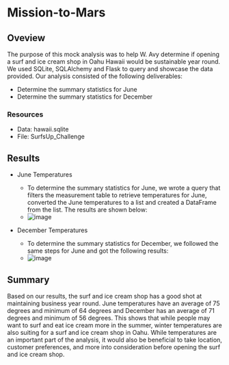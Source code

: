 # Mission-to-Mars

## Oveview
The purpose of this mock analysis was to help W. Avy determine if opening a surf and ice cream shop in Oahu Hawaii would be sustainable year round. We used SQLite, SQLAlchemy and Flask to query and showcase the data provided. Our analysis consisted of the following deliverables:
- Determine the summary statistics for June
- Determine the summary statistics for December

### Resources
- Data: hawaii.sqlite
- File: SurfsUp_Challenge

## Results
- June Temperatures
    - To determine the summary statistics for June, we wrote a query that filters the measurement table to retrieve temperatures for June, converted the June temperatures to a list and created a DataFrame from the list. The results are shown below:
    - ![image](https://user-images.githubusercontent.com/84201614/129031599-70e8b394-7a08-42d3-88a2-10b72beaa303.png)

- December Temperatures
    - To determine the summary statistics for December, we followed the same steps for June and got the following results:
    - ![image](https://user-images.githubusercontent.com/84201614/129031824-50de4422-2266-4fb4-8577-177213665452.png)



## Summary
Based on our results, the surf and ice cream shop has a good shot at maintaining business year round. June temperatures have an average of 75 degrees and minimum of 64 degrees and December has an average of 71 degrees and minimum of 56 degrees. This shows that while people may want to surf and eat ice cream more in the summer, winter temperatures are also suiting for a surf and ice cream shop in Oahu. While temperatures are an important part of the analysis, it would also be beneficial to take location, customer preferences, and more into consideration before opening the surf and ice cream shop.







































